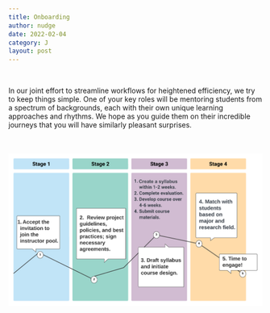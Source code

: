 ```yaml
---
title: Onboarding
author: nudge
date: 2022-02-04
category: J
layout: post
---
```

<br>

In our joint effort to streamline workflows for heightened efficiency, we try to keep things simple. One of your key roles will be mentoring students from a spectrum of backgrounds, each with their own unique learning approaches and rhythms. We hope as you guide them on their incredible journeys that you will have similarly pleasant surprises. 
<br>
<br>
<br>

![Course Image](https://raw.githubusercontent.com/eevvaayou/eevvaayou.github.io/master/course2.png)

<br>
<br>
